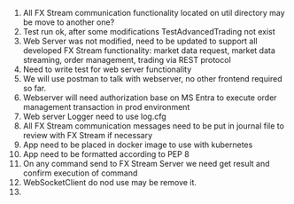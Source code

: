 1. All FX Stream communication functionality located on util directory may be move to another one?
2. Test run ok, after some modifications TestAdvancedTrading not exist
3. Web Server was not modified, need to be updated to support all developed FX Stream functionality:
    market data request,
    market data streaming,
    order management,
    trading
via REST protocol
4. Need to write test for web server functionality
5. We will use postman to talk with webserver, no other frontend required so far.
6. Webserver will need authorization base on MS Entra to execute order management transaction in prod environment
7. Web server Logger need to use log.cfg
8. All FX Stream communication messages need to be put in journal file to review with FX Stream if necessary
9. App need to be placed in docker image to use with kubernetes
10. App need to be formatted according to PEP 8
11. On any command send to FX Stream Server we need get result and confirm execution of command
12. WebSocketClient do nod use may be remove it.
13.